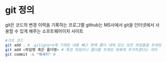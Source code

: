 # git 정의

git은 코드의 변경 이력을 기록하는 프로그맬
github는 MS사에서 git을 인터넷에서 사용할 수 있게 해주는 소프트웨어이자 사이트

```bash
#기초 코드
git add . # .gitignore에 기재된 내용 뺴고 현재 폴더 내에 있는 모든 파일들을 트래킹하겠다는 의미
git add <파일명 혹은 폴더명> # 특정 파일이나 폴더를 트래킹 목록에 추가하겠다는 의미
git commit -m "메세지" #
```
